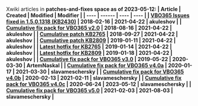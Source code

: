 Xwiki articles in <b>patches-and-fixes<b> space as of 2023-05-12:
 | <b>Article</b> | <b>Created</b> | <b>Modified</b> | <b>Modifier</b> |
 | ---- | ------ | ---- | ---- |
 | [VBO365 Issues fixed in 1.5.0.1318 (KB2430)](https://xwiki.support2.veeam.local/bin/view/Main/Internal%20Technical%20Docs/Veeam%20Backup%20for%20Office%20365/Patch-notes/VBO365-Issues-fixed-in-1.5.0.1318-%28KB2430%29/) | 2018-02-16 | 2021-04-22 | akuleshov |
 | [Cumulative fix pack for VBO365 v2.0](https://xwiki.support2.veeam.local/bin/view/Main/Internal%20Technical%20Docs/Veeam%20Backup%20for%20Office%20365/Patch-notes/Mega-fix-pack/) | 2018-08-16 | 2021-04-22 | akuleshov |
 | [Cumulative patch KB2765](https://xwiki.support2.veeam.local/bin/view/Main/Internal%20Technical%20Docs/Veeam%20Backup%20for%20Office%20365/Patch-notes/Cumulative-patch-KB2765/) | 2018-09-27 | 2021-04-22 | akuleshov |
 | [Cumulative patch KB2809](https://xwiki.support2.veeam.local/bin/view/Main/Internal%20Technical%20Docs/Veeam%20Backup%20for%20Office%20365/Patch-notes/Cumulative-patch-KB2809/) | 2019-01-11 | 2021-04-22 | akuleshov |
 | [Latest hotfix for KB2765](https://xwiki.support2.veeam.local/bin/view/Main/Internal%20Technical%20Docs/Veeam%20Backup%20for%20Office%20365/Patch-notes/Latest-patch-for-build-594/) | 2019-01-14 | 2021-04-22 | akuleshov |
 | [Latest hotfix for KB2809](https://xwiki.support2.veeam.local/bin/view/Main/Internal%20Technical%20Docs/Veeam%20Backup%20for%20Office%20365/Patch-notes/Latest-hotfix-for-KB2809/) | 2019-01-18 | 2021-04-22 | akuleshov |
 | [Cumulative fix pack for VBO365 v3.0](https://xwiki.support2.veeam.local/bin/view/Main/Internal%20Technical%20Docs/Veeam%20Backup%20for%20Office%20365/Patch-notes/Cumulative-fix-pack-for-VBO365-v3.0/) | 2019-05-22 | 2020-03-30 | ArtemNaskal |
 | [Cumulative fix pack for VBO365 v4.0a](https://xwiki.support2.veeam.local/bin/view/Main/Internal%20Technical%20Docs/Veeam%20Backup%20for%20Office%20365/Patch-notes/cumulative-fix-pack-for-vbo365-v4-0a/) | 2020-01-17 | 2021-03-30 | slavameschersky |
 | [Cumulative fix pack for VBO365 v4.0b](https://xwiki.support2.veeam.local/bin/view/Main/Internal%20Technical%20Docs/Veeam%20Backup%20for%20Office%20365/Patch-notes/cumulative-fix-pack-for-vbo365-v4-0b/) | 2020-02-13 | 2021-02-11 | slavameschersky |
 | [Cumulative fix pack for VBO365 v4.0c](https://xwiki.support2.veeam.local/bin/view/Main/Internal%20Technical%20Docs/Veeam%20Backup%20for%20Office%20365/Patch-notes/cumulative-fix-pack-for-vbo365-v4-0c/) | 2020-06-24 | 2023-05-12 | slavameschersky |
 | [Cumulative fix pack for VBO365 v5.0](https://xwiki.support2.veeam.local/bin/view/Main/Internal%20Technical%20Docs/Veeam%20Backup%20for%20Office%20365/Patch-notes/Cumulative-fix-pack-for-VBO365-v5-0a/) | 2021-02-03 | 2021-08-03 | slavameschersky |
